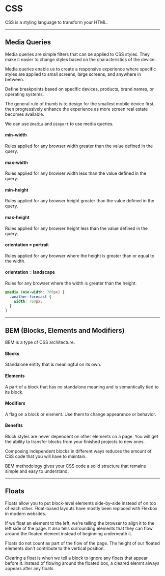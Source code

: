 # CSS

CSS is a styling language to transform your HTML. 

***

## Media Queries

Media queries are simple filters that can be applied to CSS styles. They make it easier to change styles based on the characteristics of the device.

Media queries enable us to create a responsive experience where specific styles are applied to small screens, large screens, and anywhere in between.

Define breakpoints based on specific devices, products, brand names, or operating systems. 

The general rule of thumb is to design for the smallest mobile device first, then progressively enhance the experience as more screen real estate becomes available. 

We can use `@media` and `@import` to use media queries.

#### min-width 

Rules applied for any browser width greater than the value defined in the query.

#### max-width

Rules applied for any browser width less than the value defined in the query. 

#### min-height

Rules applied for any browser height greater than the value defined in the query.

#### max-height

Rules applied for any browser height less than the value defined in the query.

#### orientation = portrait

Rules applied for any browser where the height is greater than or equal to the width.

#### orientation = landscape

Rules for any browser where the width is greater than the height.

```CSS
@media (min-width: 700px) {
  .weather-forecast {
    width: 700px;
  }
}
```

*** 

## BEM (Blocks, Elements and Modifiers)

BEM is a type of CSS architecture.

#### Blocks

Standalone entity that is meaningful on its own.

#### Elements

A part of a block that has no standalone meaning and is semantically tied to its block.

#### Modifiers

A flag on a block or element. Use them to change appearance or behavior. 

#### Benefits

Block styles are never dependent on other elements on a page. You will get the ability to transfer blocks from your finished projects to new ones. 

Composing independent blocks in different ways reduces the amount of CSS code that you will have to maintain.

BEM methodology gives your CSS code a solid structure that remains simple and easy to understand.

***

## Floats

Floats allow you to put block-level elements side-by-side instead of on top of each other. Float-based layouts have mostly been replaced with Flexbox in modern websites. 

If we float an element to the left, we're telling the browser to align it to the left side of the page. It also tells surrounding elements that they can flow around the floated element instead of beginning underneath it. 

Floats do not count as part of the flow of the page. The height of our floated elements don't contribute to the vertical position.

Clearing a float is when we tell a block to ignore any floats that appear before it. Instead of flowing around the floated box, a cleared elemnt always appears after any floats. 
